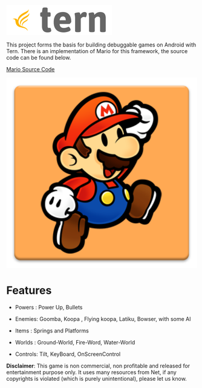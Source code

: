 ![Tern](https://raw.githubusercontent.com/tern-lang/tern-site/master/tern-lang.org/img/logo-small.png)

This project forms the basis for building debuggable games on Android with Tern. There is an implementation of Mario for this framework, 
the source code can be found below.

[Mario Source Code](https://github.com/tern-lang/tern-studio/blob/master/tern-studio/work/android/mario/src/mario)

![Super Mario](https://github.com/tern-lang/tern-android/blob/master/tern-android-framework/ic_launcher-web.png)

Features
========

* Powers : Power Up, Bullets

* Enemies: Goomba, Koopa , Flying koopa, Latiku, Bowser, with some AI

* Items : Springs and Platforms

* Worlds : Ground-World, Fire-Word, Water-World

* Controls: Tilt, KeyBoard, OnScreenControl


**Disclaimer**: This game is non commercial, non profitable and released for entertainment purpose only. It uses many resources from Net, if any copyrights is violated (which is purely unintentional), please let us know.
